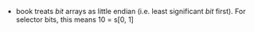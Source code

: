 * book treats *bit* arrays as little endian (i.e. least significant *bit* first). For selector bits, this means 10 = s[0, 1]